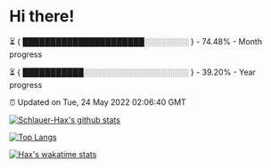 # Hi there!

⏳ { ██████████████████████░░░░░░░░ } - 74.48% - Month progress

⏳ { ███████████░░░░░░░░░░░░░░░░░░░ } - 39.20% - Year progress

⏰ Updated on Tue, 24 May 2022 02:06:40 GMT


[![Schlauer-Hax's github stats](https://github-readme-stats.vercel.app/api?username=Schlauer-Hax&show_icons=true&theme=dark&count_private=true)](https://github.com/Schlauer-Hax)


[![Top Langs](https://github-readme-stats.vercel.app/api/top-langs/?username=Schlauer-Hax&layout=compact&theme=dark)](https://github.com/Schlauer-Hax?tab=repositories)


[![Hax's wakatime stats](https://github-readme-stats.vercel.app/api/wakatime?username=Hax&theme=dark)](https://wakatime.com/@Hax)

